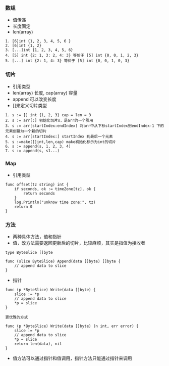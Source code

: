 ### 数组
* 值传递
* 长度固定
* len(array)
 
 ```
 1. [6]int {1, 2, 3, 4, 5, 6 }
 2. [6]int {1, 2}
 3. [...]int {1, 2, 3, 4, 5, 6}
 4. [5] int {2: 1, 3: 2, 4: 3} 等价于 [5] int {0, 0, 1, 2, 3}
 5. [...] int {2: 1, 4: 3} 等价于 [5] int {0, 0, 1, 0, 3}
 
 ```

### 切片
* 引用类型
* len(array) 长度, cap(array) 容量
* append 可以改变长度
* []来定义切片类型

```
1. s := [] int {1, 2, 3} cap = len = 3
2. s := arr[:] 初始化切片s，是arr的一个引用
3. s := arr[startIndex:endIndex] 将arr中从下标startIndex到endIndex-1 下的元素创建为一个新的切片
4. s := arr[startIndex:] startIndex 到最后一个元素
5. s :=make([]int,len,cap) make初始化标示为int的切片
6. s := append(s, 1, 2, 3, 4)
7. s := append(s, s1...) 
```

### Map
* 引用类型

```
func offset(tz string) int {
	if seconds, ok := timeZone[tz], ok {
		return seconds
	}
	log.Println("unknow time zone:", tz)
	return 0
}
```

### 方法
* 两种具体方法，值和指针
* 值，改方法需要返回更新后的切片，比较麻烦，其实是指值为接收者

```
type ByteSlice []byte

func (slice ByteSlice) Append(data []byte) []byte {
	// append data to slice
}
```

* 指针

```
func (p *ByteSlice) Write(data []byte) {
	slice := *p
	// append data to slice
	*p = slice
}
```

```
更优雅的方式

func (p *ByteSlice) Write(data []byte) (n int, err error) {
	slice := *p
	// append data to slice
	*p = slice
	return len(data), nil
}
```


* 值方法可以通过指针和值调用，指针方法只能通过指针来调用

